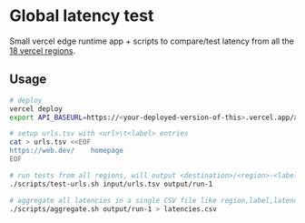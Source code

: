 # Global latency test

Small vercel edge runtime app + scripts to compare/test latency from all the [18 vercel regions](https://vercel.com/docs/edge-network/regions).

## Usage

```sh
# deploy
vercel deploy
export API_BASEURL=https://<your-deployed-version-of-this>.vercel.app/api

# setup urls.tsv with <url>\t<label> entries
cat > urls.tsv <<EOF
https://web.dev/	homepage
EOF

# run tests from all regions, will output <destination>/<region>-<label>.json files
./scripts/test-urls.sh input/urls.tsv output/run-1

# aggregate all latencies in a single CSV file like region,label,latency
./scripts/aggregate.sh output/run-1 > latencies.csv
```